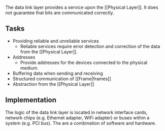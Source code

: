 The data link layer provides a service upon the [[Physical Layer]]. It does not guarantee that bits are communicated correctly.

## Tasks

- Providing reliable and unreliable services
  - Reliable services require error detection and correction of the data from the [[Physical Layer]].
- Addresses
  - Provide addresses for the devices connected to the physical medium.
- Buffering data when sending and receiving
- Structured communication of [[Frame|frames]]
- Abstraction from the [[Physical Layer]]

## Implementation

The logic of the data link layer is located in network interface cards, network chips (e.g. Ethernet adapter, WiFi adapter) or buses within a system (e.g. PCI bus). The are a combination of software and hardware.
